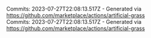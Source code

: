 Commits: 2023-07-27T22:08:13.517Z - Generated via https://github.com/marketplace/actions/artificial-grass
<br>
Commits: 2023-07-27T22:08:13.517Z - Generated via https://github.com/marketplace/actions/artificial-grass
<br>
